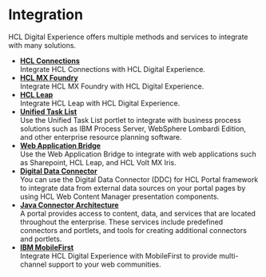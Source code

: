 # Integration

HCL Digital Experience offers multiple methods and services to integrate with many solutions.

-   **[HCL Connections](connections/index.md)**  
Integrate HCL Connections with HCL Digital Experience.
-   **[HCL MX Foundry](mx/index.md)**  
Integrate HCL MX Foundry with HCL Digital Experience.
-   **[HCL Leap](leap/index.md)**  
Integrate HCL Leap with HCL Digital Experience.
-   **[Unified Task List](unified_task_list/index.md)**  
Use the Unified Task List portlet to integrate with business process solutions such as IBM Process Server, WebSphere Lombardi Edition, and other enterprise resource planning software.
-   **[Web Application Bridge](../integration/wab/index.md)**  
Use the Web Application Bridge to integrate with web applications such as Sharepoint, HCL Leap, and HCL Volt MX Iris.
-   **[Digital Data Connector](../ddc/index.md)**  
You can use the Digital Data Connector (DDC) for HCL Portal framework to integrate data from external data sources on your portal pages by using HCL Web Content Manager presentation components.
-   **[Java Connector Architecture](fea_ai.md)**  
A portal provides access to content, data, and services that are located throughout the enterprise. These services include predefined connectors and portlets, and tools for creating additional connectors and portlets.
-   **[IBM MobileFirst](ibm_mobilefirst/index.md)**  
Integrate HCL Digital Experience with MobileFirst to provide multi-channel support to your web communities.
<!--
**Parent topic:**[Product capabilities](../overview/intr_ovr.md) -->

